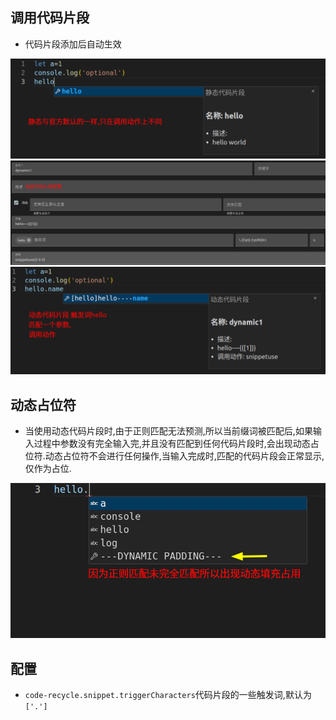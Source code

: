 ## 调用代码片段
- 代码片段添加后自动生效

![调用静态代码片段](./image/调用静态代码片段.png)
![动态代码片段配置](./image/动态代码片段配置.png)
![调用动态代码片段](./image/调用动态代码片段.png)


## 动态占位符
- 当使用动态代码片段时,由于正则匹配无法预测,所以当前缀词被匹配后,如果输入过程中参数没有完全输入完,并且没有匹配到任何代码片段时,会出现动态占位符.动态占位符不会进行任何操作,当输入完成时,匹配的代码片段会正常显示,仅作为占位.

![代码片段-动态填充](./image/代码片段-动态填充.png)

## 配置
- `code-recycle.snippet.triggerCharacters`代码片段的一些触发词,默认为`['.']`